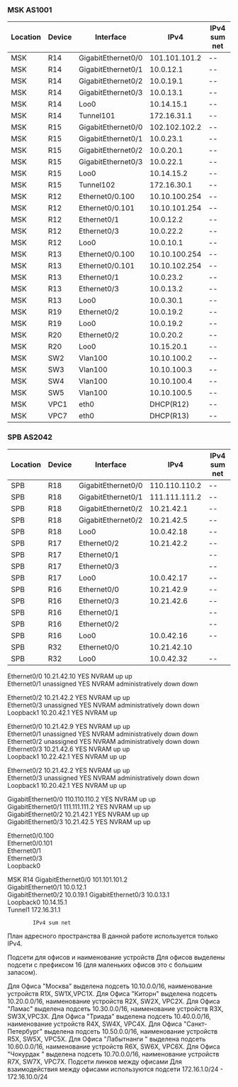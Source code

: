 ### MSK AS1001 ###

| Location  | Device | Interface  |  IPv4  | IPv4 sum net |
| ------------- | ------------- | ------------- | ------------- | ------------- |
| MSK  | R14  | GigabitEthernet0/0  | 101.101.101.2  | -- |
| MSK  | R14  | GigabitEthernet0/1  | 10.0.12.1  | -- |
| MSK  | R14  | GigabitEthernet0/2  | 10.0.19.1  | -- |
| MSK  | R14  | GigabitEthernet0/3  | 10.0.13.1  | -- |
| MSK  | R14  | Loo0  | 10.14.15.1   | -- |
| MSK  | R14  | Tunnel101  | 172.16.31.1   | -- |
| MSK  | R15  | GigabitEthernet0/0  | 102.102.102.2  | -- |
| MSK  | R15  | GigabitEthernet0/1  | 10.0.23.1  | -- |
| MSK  | R15  | GigabitEthernet0/2  | 10.0.20.1  | -- |
| MSK  | R15  | GigabitEthernet0/3  | 10.0.22.1  | -- |
| MSK  | R15  | Loo0  | 10.14.15.2   | -- |
| MSK  | R15  | Tunnel102  | 172.16.30.1   | -- |
| MSK  | R12  | Ethernet0/0.100              | 10.10.100.254     | -- |
| MSK  | R12  | Ethernet0/0.101  | 10.10.101.254     | -- |
| MSK  | R12  | Ethernet0/1  | 10.0.12.2         | -- |
| MSK  | R12  | Ethernet0/3   | 10.0.22.2         | -- |
| MSK  | R12  | Loo0  | 10.0.10.1         | -- |
| MSK  | R13 | Ethernet0/0.100              | 10.10.100.254    | -- |
| MSK  | R13  | Ethernet0/0.101  | 10.10.102.254       | -- |
| MSK  | R13  | Ethernet0/1  | 10.0.23.2               | -- |
| MSK  | R13  | Ethernet0/3   | 10.0.13.2               | -- |
| MSK  | R13  | Loo0  | 10.0.30.1              | -- |
| MSK  | R19  | Ethernet0/2  | 10.0.19.2        | -- |
| MSK  | R19  | Loo0  | 10.0.19.2               | -- |
| MSK  | R20  | Ethernet0/2   | 10.0.20.2              | -- |
| MSK  | R20  | Loo0  | 10.15.20.1              | -- |
| MSK  | SW2  | Vlan100  | 10.10.100.2  | -- |
| MSK  | SW3  | Vlan100  | 10.10.100.3  | -- |
| MSK  | SW4  | Vlan100  | 10.10.100.4  | -- |
| MSK  | SW5  | Vlan100  |10.10.100.5  | -- |
| MSK  | VPC1  | eth0  | DHCP(R12)  | -- |
| MSK  | VPC7  | eth0  | DHCP(R13)  | -- |

### SPB AS2042 ###

| Location  | Device | Interface  |  IPv4  | IPv4 sum net |
| ------------- | ------------- | ------------- | ------------- | ------------- |
| SPB  | R18  | GigabitEthernet0/0  | 110.110.110.2  | -- |
| SPB  | R18  | GigabitEthernet0/1  | 111.111.111.2  | -- |
| SPB  | R18  | GigabitEthernet0/2  | 10.21.42.1  | -- |
| SPB  | R18  | GigabitEthernet0/2  | 10.21.42.5   | -- |
| SPB  | R18  | Loo0  | 10.0.42.18  | -- |
| SPB  | R17 | Ethernet0/2  | 10.21.42.2   | -- |
| SPB  | R17 | Ethernet0/1  |    | -- |
| SPB  | R17 | Ethernet0/3  |    | -- |
| SPB  | R17  | Loo0  | 10.0.42.17   | -- |
| SPB  | R16 | Ethernet0/0 | 10.21.42.9  | -- |
| SPB  | R16 | Ethernet0/3 | 10.21.42.6  | -- |
| SPB  | R16 | Ethernet0/1 |  | -- |
| SPB  | R16 | Ethernet0/2 |  | -- |
| SPB  | R16  | Loo0  | 10.0.42.16   | -- |
| SPB  | R32 | Ethernet0/0      |          10.21.42.10 | | -- |
| SPB  | R32  | Loo0  | 10.0.42.32   | -- |


Ethernet0/0                10.21.42.10     YES NVRAM  up                    up      
Ethernet0/1                unassigned      YES NVRAM  administratively down down  


Ethernet0/2                10.21.42.2      YES NVRAM  up                    up      
Ethernet0/3                unassigned      YES NVRAM  administratively down down    
Loopback1                  10.20.42.1      YES NVRAM  up        


Ethernet0/0                10.21.42.9      YES NVRAM  up                    up      
Ethernet0/1                unassigned      YES NVRAM  administratively down down    
Ethernet0/2                unassigned      YES NVRAM  administratively down down    
Ethernet0/3                10.21.42.6      YES NVRAM  up                    up      
Loopback1                  10.22.42.1      YES NVRAM  up                    up     


Ethernet0/2                10.21.42.2      YES NVRAM  up                    up      
Ethernet0/3                unassigned      YES NVRAM  administratively down down    
Loopback1                  10.20.42.1      YES NVRAM  up                    up  


GigabitEthernet0/0         110.110.110.2   YES NVRAM  up                    up      
GigabitEthernet0/1         111.111.111.2   YES NVRAM  up                    up      
GigabitEthernet0/2         10.21.42.1      YES NVRAM  up                    up      
GigabitEthernet0/3         10.21.42.5      YES NVRAM  up                    up     


Ethernet0/0.100            
Ethernet0/0.101            
Ethernet0/1                
Ethernet0/3                
Loopback0


MSK	R14	GigabitEthernet0/0         	101.101.101.2   
		GigabitEthernet0/1         	10.0.12.1       
		GigabitEthernet0/2         	10.0.19.1
		GigabitEthernet0/3         	10.0.13.1       
		Loopback0   	10.14.15.1      
		Tunnel1  	172.16.31.1     

			IPv4 sum net

План адресного пространства
В данной работе используется только IPv4.

Подсети для офисов и наименование устройств
Для офисов выделены подсети с префиксом 16 (для маленьких офисов это с большим запасом).

Для Офиса "Москва" выделена подсеть 10.10.0.0/16, наименование устройств R1X, SW1X,VPC1X.
Для Офиса "Киторн" выделена подсеть 10.20.0.0/16, наименование устройств R2X, SW2X, VPC2X.
Для Офиса "Ламас" выделена подсеть 10.30.0.0/16, наименование устройств R3X, SW3X,VPC3X.
Для Офиса "Триада" выделена подсеть 10.40.0.0/16, наименование устройств R4X, SW4X, VPC4X.
Для Офиса "Санкт-Петербург" выделена подсеть 10.50.0.0/16, наименование устройств R5X, SW5X, VPC5X.
Для Офиса "Лабытнанги " выделена подсеть 10.60.0.0/16, наименование устройств R6X, SW6X, VPC6X.
Для Офиса "Чокурдак " выделена подсеть 10.70.0.0/16, наименование устройств R7X, SW7X, VPC7X.
Подсети линков между офисами
Для взаимодействия между офисами используются подсети 172.16.1.0/24 - 172.16.10.0/24
